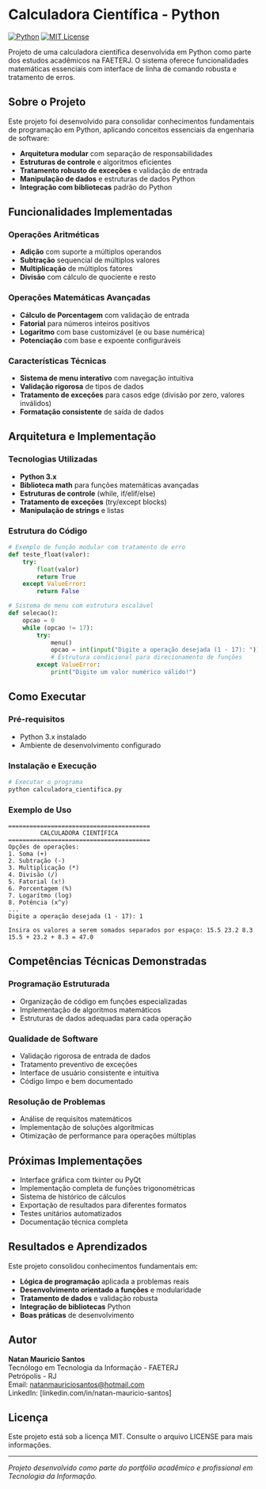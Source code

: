 # Calculadora Científica - Python

[![Python](https://img.shields.io/badge/Python-3.x-blue.svg)](https://www.python.org/)
[![MIT License](https://img.shields.io/badge/License-MIT-green.svg)](https://choosealicense.com/licenses/mit/)

Projeto de uma calculadora científica desenvolvida em Python como parte dos estudos acadêmicos na FAETERJ. O sistema oferece funcionalidades matemáticas essenciais com interface de linha de comando robusta e tratamento de erros.

## Sobre o Projeto

Este projeto foi desenvolvido para consolidar conhecimentos fundamentais de programação em Python, aplicando conceitos essenciais da engenharia de software:

- **Arquitetura modular** com separação de responsabilidades
- **Estruturas de controle** e algoritmos eficientes
- **Tratamento robusto de exceções** e validação de entrada
- **Manipulação de dados** e estruturas de dados Python
- **Integração com bibliotecas** padrão do Python

## Funcionalidades Implementadas

### Operações Aritméticas
- **Adição** com suporte a múltiplos operandos
- **Subtração** sequencial de múltiplos valores
- **Multiplicação** de múltiplos fatores
- **Divisão** com cálculo de quociente e resto

### Operações Matemáticas Avançadas
- **Cálculo de Porcentagem** com validação de entrada
- **Fatorial** para números inteiros positivos
- **Logaritmo** com base customizável (e ou base numérica)
- **Potenciação** com base e expoente configuráveis

### Características Técnicas
- **Sistema de menu interativo** com navegação intuitiva
- **Validação rigorosa** de tipos de dados
- **Tratamento de exceções** para casos edge (divisão por zero, valores inválidos)
- **Formatação consistente** de saída de dados

## Arquitetura e Implementação

### Tecnologias Utilizadas
- **Python 3.x**
- **Biblioteca math** para funções matemáticas avançadas
- **Estruturas de controle** (while, if/elif/else)
- **Tratamento de exceções** (try/except blocks)
- **Manipulação de strings** e listas

### Estrutura do Código

```python
# Exemplo de função modular com tratamento de erro
def teste_float(valor):
    try:
        float(valor)
        return True
    except ValueError:
        return False
```

```python
# Sistema de menu com estrutura escalável
def selecao():
    opcao = 0
    while (opcao != 17):
        try:
            menu()
            opcao = int(input("Digite a operação desejada (1 - 17): "))
            # Estrutura condicional para direcionamento de funções
        except ValueError:
            print("Digite um valor numérico válido!")
```

## Como Executar

### Pré-requisitos
- Python 3.x instalado
- Ambiente de desenvolvimento configurado

### Instalação e Execução
```bash
# Executar o programa
python calculadora_cientifica.py
```

### Exemplo de Uso
```
========================================
         CALCULADORA CIENTÍFICA
========================================
Opções de operações:
1. Soma (+)
2. Subtração (-)
3. Multiplicação (*)
4. Divisão (/)
5. Fatorial (x!)
6. Porcentagem (%)
7. Logarítmo (log)
8. Potência (x^y)
...
Digite a operação desejada (1 - 17): 1

Insira os valores a serem somados separados por espaço: 15.5 23.2 8.3
15.5 + 23.2 + 8.3 = 47.0
```

## Competências Técnicas Demonstradas

### Programação Estruturada
- Organização de código em funções especializadas
- Implementação de algoritmos matemáticos
- Estruturas de dados adequadas para cada operação

### Qualidade de Software
- Validação rigorosa de entrada de dados
- Tratamento preventivo de exceções
- Interface de usuário consistente e intuitiva
- Código limpo e bem documentado

### Resolução de Problemas
- Análise de requisitos matemáticos
- Implementação de soluções algorítmicas
- Otimização de performance para operações múltiplas

## Próximas Implementações

- Interface gráfica com tkinter ou PyQt
- Implementação completa de funções trigonométricas
- Sistema de histórico de cálculos
- Exportação de resultados para diferentes formatos
- Testes unitários automatizados
- Documentação técnica completa

## Resultados e Aprendizados

Este projeto consolidou conhecimentos fundamentais em:
- **Lógica de programação** aplicada a problemas reais
- **Desenvolvimento orientado a funções** e modularidade
- **Tratamento de dados** e validação robusta
- **Integração de bibliotecas** Python
- **Boas práticas** de desenvolvimento

## Autor

**Natan Mauricio Santos**  
Tecnólogo em Tecnologia da Informação - FAETERJ  
Petrópolis - RJ  
Email: natanmauriciosantos@hotmail.com  
LinkedIn: [linkedin.com/in/natan-mauricio-santos]

## Licença

Este projeto está sob a licença MIT. Consulte o arquivo LICENSE para mais informações.

---

*Projeto desenvolvido como parte do portfólio acadêmico e profissional em Tecnologia da Informação.*
